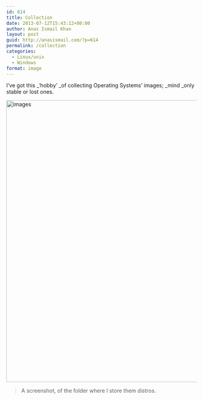 ```yaml
---
id: 614
title: Collection
date: 2013-07-12T15:43:12+00:00
author: Anas Ismail Khan
layout: post
guid: http://anasismail.com/?p=614
permalink: /collection
categories:
  - Linux/unix
  - Windows
format: image
---
```

I&#8217;ve got this _&#8216;hobby&#8217; _of collecting Operating Systems&#8217; images; _mind _only stable or lost ones.

<img alt="images" src="http://farm8.staticflickr.com/7363/9267967113_1d39d59985_o.png" width="652" height="744" /> 

> A screenshot, of the folder where I store them distros.